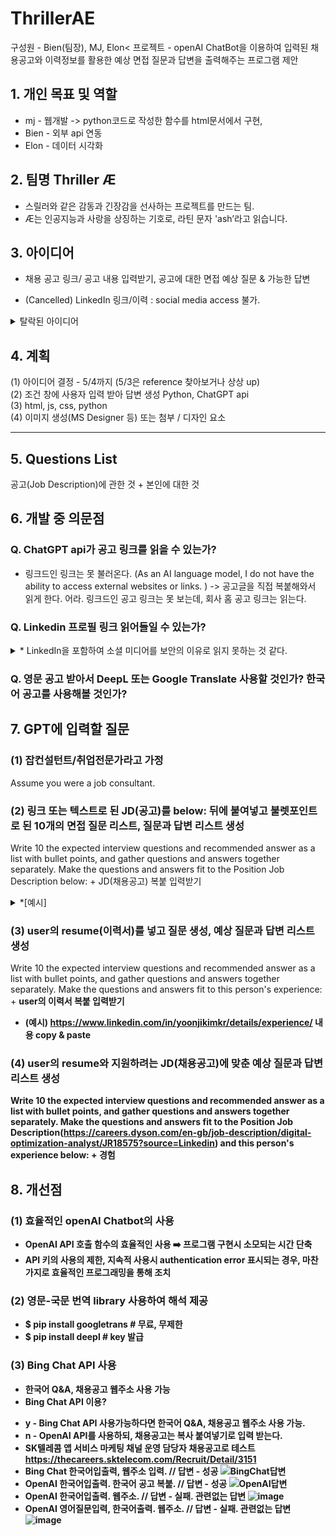 # ThrillerAE
 구성원 - Bien(팀장), MJ, Elon<
 프로젝트 - openAI ChatBot을 이용하여 입력된 채용공고와 이력정보를 활용한 예상 면접 질문과 답변을 출력해주는 프로그램 제안
 
## 1. 개인 목표 및 역할
* mj - 웹개발 -> python코드로 작성한 함수를 html문서에서 구현, 
* Bien - 외부 api 연동
* Elon - 데이터 시각화

## 2. 팀명 Thriller Æ
* 스릴러와 같은 감동과 긴장감을 선사하는 프로젝트를 만드는 팀.
* Æ는 인공지능과 사랑을 상징하는 기호로, 라틴 문자 'ash’라고 읽습니다.

## 3. 아이디어 
* 채용 공고 링크/ 공고 내용 입력받기, 공고에 대한 면접 예상 질문 & 가능한 답변
- (Cancelled) LinkedIn 링크/이력 : social media access 불가.

<details> <summary>탈락된 아이디어</summary>
<p>
(1) 사주/mbti/ - 조건 넣고 gpt 답변 생성해 띄우기
- db 필요없음
- 입력받을 조건 지정
- ChatGPT에 조건, 어조 부여, 답변 생성

 (2) 효율적 일정관리 - 일정 매니저. 답변 내용 저장하여 외부 노트 연동 / 이메일 전송
- db 사용 또는 구글캘린더 등 연동
- ChatGPT에게 일정관리자 역할 부여. Scheduling Atuomation
- Reference: FlowSavvy
#### Reference 추천
- 조코딩, 장피엠, 챗지피터스, https://ktestone.com/kapable.github.io/labelSticker/
 </p>
 </details>
 
## 4. 계획<br>
(1) 아이디어 결정 - 5/4까지 (5/3은 reference 찾아보거나 상상 up)<br>
(2) 조건 창에 사용자 입력 받아 답변 생성 Python, ChatGPT api <br>
(3) html, js, css, python <br>
(4) 이미지 생성(MS Designer 등) 또는 첨부 / 디자인 요소 <br>

-------
## 5. Questions List
공고(Job Description)에 관한 것 + 본인에 대한 것

## 6. 개발 중 의문점
### Q. ChatGPT api가 공고 링크를 읽을 수 있는가?
- 링크드인 링크는 못 불러온다. (As an AI language model, I do not have the ability to access external websites or links. )
-> 공고글을 직접 복붙해와서 읽게 한다.
어라. 링크드인 공고 링크는 못 보는데, 회사 홈 공고 링크는 읽는다.

### Q. Linkedin 프로필 링크 읽어들일 수 있는가?
<details>
 <summary>* LinkedIn을 포함하여 소셜 미디어를 보안의 이유로 읽지 못하는 것 같다.</summary>
 <p>
As an AI language model, I cannot access LinkedIn profiles or any other social media platforms.
My programming is designed to ensure user privacy and data protection.

* Q: Can you read this: https://www.linkedin.com/jobs/view/3580115128 ?
- A: As an AI language model, I do not have the ability to access external websites or links.
However, based on the URL you provided, it appears to be a job listing on LinkedIn.
If you could provide me with more information about the job listing, I may be able to provide further assistance.

* Q: Can you read this: https://careers.dyson.com/en-gb/job-description/digital-optimization-analyst/JR18575?source=Linkedin ?
- A: Yes, I am able to access the job description you linked to on the Dyson careers website. The job title is "Digital Optimization Analyst" and the job description states that the role is responsible for driving digital optimization across Dyson's digital platforms, including websites and mobile apps.

The job duties for this position include analyzing user behavior and data to identify opportunities for improving the user experience and increasing engagement and conversions. The Digital Optimization Analyst will work closely with cross-functional teams to develop and implement optimization strategies, including A/B testing and personalization initiatives. The role also involves monitoring and reporting on the performance of these initiatives, and making data-driven recommendations for further optimization.

The job requirements for this position include a strong background in digital analytics and optimization, with experience using tools such as Google Analytics and Adobe Analytics. The ideal candidate should also have experience with A/B testing, personalization, and website optimization. Strong analytical and problem-solving skills are required, along with the ability to communicate complex data and insights to non-technical stakeholders.

Overall, this position appears to be an excellent opportunity for an experienced digital optimization analyst to work with a leading technology company and help drive improvements to the user experience and business performance of Dyson's digital platforms.
 </p>
 </details>
 
### Q. 영문 공고 받아서 DeepL 또는 Google Translate 사용할 것인가? 한국어 공고를 사용해볼 것인가?


## 7. GPT에 입력할 질문</summary>
### (1) 잡컨설턴트/취업전문가라고 가정
Assume you were a job consultant.

### (2) 링크 또는 텍스트로 된 JD(공고)를 below: 뒤에 붙여넣고 불렛포인트로 된 10개의 면접 질문 리스트, 질문과 답변 리스트 생성
Write 10 the expected interview questions and recommended answer as a list with bullet points,
and gather questions and answers together separately.
Make the questions and answers fit to the Position Job Description below: + JD(채용공고) 복붙 입력받기

<details>
 <summary>*[예시]</summary>
 <p>Write 10 the expected interview questions and recommended answer as a list with bullet points,
and gather questions and answers together separately.
Make the questions and answers fit to the Position Job Description below: (입력) https://careers.dyson.com/en-gb/job-description/digital-optimization-analyst/JR18575?source=Linkedin
 </p>
 </details>
 
### (3) user의 resume(이력서)를 넣고 질문 생성, 예상 질문과 답변 리스트 생성
Write 10 the expected interview questions and recommended answer as a list with bullet points,
and gather questions and answers together separately.
Make the questions and answers fit to this person's experience: + <b>user의 이력서 복붙 입력받기<b>
- (예시) https://www.linkedin.com/in/yoonjikimkr/details/experience/ 내용 copy & paste
 
### (4) user의 resume와 지원하려는 JD(채용공고)에 맞춘 예상 질문과 답변 리스트 생성
Write 10 the expected interview questions and recommended answer as a list with bullet points,
and gather questions and answers together separately.
Make the questions and answers fit to  the Position Job Description(https://careers.dyson.com/en-gb/job-description/digital-optimization-analyst/JR18575?source=Linkedin) and  this person's experience below: + 경험

 

## 8. 개선점
### (1) 효율적인 openAI Chatbot의 사용
- OpenAI API 호출 함수의 효율적인 사용 ➡️ 프로그램 구현시 소모되는 시간 단축
- API 키의 사용의 제한, 지속적 사용시 authentication error 표시되는 경우, 마찬가지로 효율적인 프로그래밍을 통해 조치

### (2) 영문-국문 번역 library 사용하여 해석 제공
- $ pip install googletrans # 무료, 무제한
- $ pip install deepl # key 발급

### (3) Bing Chat API 사용
- 한국어 Q&A, 채용공고 웹주소 사용 가능
- Bing Chat API 이용?
* y - Bing Chat API 사용가능하다면 한국어 Q&A, 채용공고 웹주소 사용 가능.
* n - OpenAI API를 사용하되, 채용공고는 복사 붙여넣기로 입력 받는다.
* SK텔레콤 앱 서비스 마케팅 채널 운영 담당자 채용공고로 테스트 https://thecareers.sktelecom.com/Recruit/Detail/3151 
* Bing Chat 한국어입출력, 웹주소 입력. // 답변 - 성공
 ![BingChat답변](https://user-images.githubusercontent.com/49604099/237019820-800b2bcd-e1fa-4287-875f-1f7758ab46bf.png)
* OpenAI 한국어입출력. 한국어 공고 복붙. // 답변 - 성공
 ![OpenAI답변](https://user-images.githubusercontent.com/49604099/237018571-ea0d0ddf-a184-415d-b411-1995a89b0eff.png)
* OpenAI 한국어입출력. 웹주소. // 답변 - 실패. 관련없는 답변
 ![image](https://user-images.githubusercontent.com/49604099/237020937-9cd0ee48-f310-44b5-b47b-3da2eee51819.png)
* OpenAI 영어질문입력, 한국어출력. 웹주소. // 답변 - 실패. 관련없는 답변
 ![image](https://user-images.githubusercontent.com/49604099/237021834-1422aaf1-0a59-4993-8bfd-e0022b9d98b6.png)


